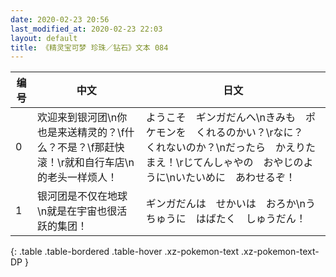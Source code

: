 ```yaml
---
date: 2020-02-23 20:56
last_modified_at: 2020-02-23 22:03
layout: default
title: 《精灵宝可梦 珍珠／钻石》文本 084
---
```

| 编号 | 中文 | 日文 |
| ---- | ---- | ---- |
| 0 | 欢迎来到银河团\n你也是来送精灵的？\f什么？不是？\f那赶快滚！\r就和自行车店\n的老头一样烦人！ | ようこそ　ギンガだんへ\nきみも　ポケモンを　くれるのかい？\rなに？　くれないのか？\nだったら　かえりたまえ！\rじてんしゃやの　おやじのように\nいたいめに　あわせるぞ！ |
| 1 | 银河团是不仅在地球\n就是在宇宙也很活跃的集团！ | ギンガだんは　せかいは　おろか\nうちゅうに　はばたく　しゅうだん！ |
{: .table .table-bordered .table-hover .xz-pokemon-text .xz-pokemon-text-DP }